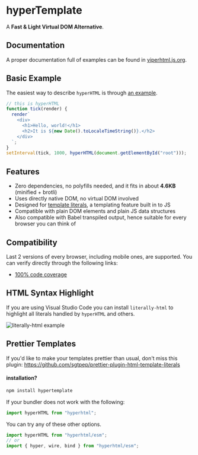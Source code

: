 # hyperTemplate

A **Fast & Light Virtual DOM Alternative**.

## Documentation

A proper documentation full of examples can be found in [viperhtml.js.org](https://viperhtml.js.org/).

## Basic Example

The easiest way to describe `hyperHTML` is through [an example](https://webreflection.github.io/hyperHTML/test/tick.html).

```js
// this is hyperHTML
function tick(render) {
  render`
    <div>
      <h1>Hello, world!</h1>
      <h2>It is ${new Date().toLocaleTimeString()}.</h2>
    </div>
  `;
}
setInterval(tick, 1000, hyperHTML(document.getElementById("root")));
```

## Features

- Zero dependencies, no polyfills needed, and it fits in about **4.6KB** (minified + brotli)
- Uses directly native DOM, no virtual DOM involved
- Designed for [template literals](http://www.ecma-international.org/ecma-262/6.0/#sec-template-literals), a templating feature built in to JS
- Compatible with plain DOM elements and plain JS data structures
- Also compatible with Babel transpiled output, hence suitable for every browser you can think of

## Compatibility

Last 2 versions of every browser, including mobile ones, are supported.
You can verify directly through the following links:

- [100% code coverage](https://webreflection.github.io/hyperHTML/test/)

## HTML Syntax Highlight

If you are using Visual Studio Code you can install `literally-html` to highlight all literals handled by `hyperHTML` and others.

![literally-html example](https://viperhtml.js.org/hyperhtml/documentation/img/literally-html.png)

## Prettier Templates

If you'd like to make your templates prettier than usual, don't miss this plugin: https://github.com/sgtpep/prettier-plugin-html-template-literals

#### installation?

```js
npm install hypertemplate
```

If your bundler does not work with the following:

```js
import hyperHTML from "hyperhtml";
```

You can try any of these other options.

```js
import hyperHTML from "hyperhtml/esm";
// or
import { hyper, wire, bind } from "hyperhtml/esm";
```
